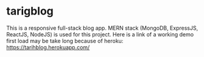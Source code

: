# tarigblog
This is a responsive full-stack blog app. MERN stack (MongoDB, ExpressJS, ReactJS, NodeJS) is used for this project. Here is a link of a working demo first load may be take long because of heroku: https://tarihblog.herokuapp.com/

